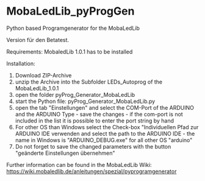# MobaLedLib_pyProgGen
Python based Programgenerator for the MobaLedLib

Version für den Betatest.

Requirements:
MobaledLib 1.0.1 has to be installed

Installation:
1. Download ZIP-Archive 
2. unzip the Archive into the Subfolder LEDs_Autoprog of the MobaLedLib_1.0.1
3. open the folder pyProg_Generator_MobaLedLib
4. start the Python file: pyProg_Generator_MobaLedLib.py
5. open the tab "Einstellungen" and select the COM-Port of the ARDUINO and the ARDUINO Type - save the changes - if the com-port is not included in the list it is possible to enter the port string by hand
6. For other OS than Windows select the Check-box "Individuellen Pfad zur ARDUINO IDE verwenden and select the path to the ARDUINO IDE - the name in Windows is "ARDUINO_DEBUG.exe" for all other OS "arduino"
7. Do not forget to save the changed parameters with the button "geänderte Einstellungen übernehmen"

Further information can be found in the MobaLedLib Wiki: https://wiki.mobaledlib.de/anleitungen/spezial/pyprogramgenerator

